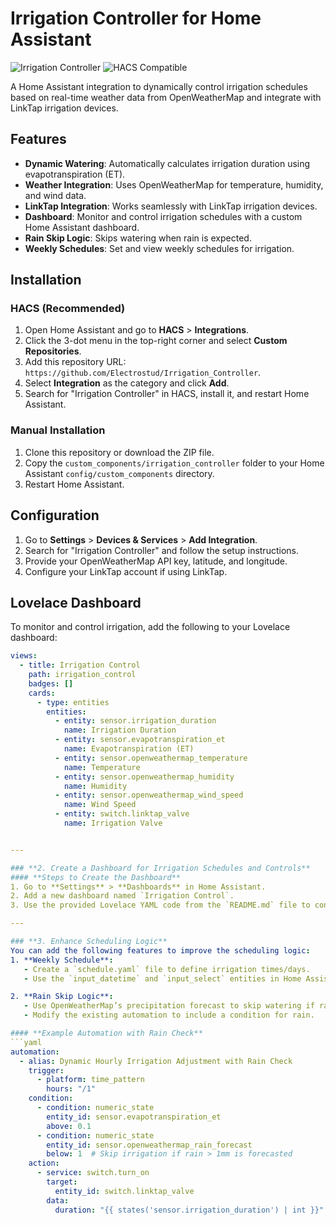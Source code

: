 # Irrigation Controller for Home Assistant

![Irrigation Controller](https://img.shields.io/github/v/release/Electrostud/Irrigation_Controller)
![HACS Compatible](https://img.shields.io/badge/HACS-Compatible-green)

A Home Assistant integration to dynamically control irrigation schedules based on real-time weather data from OpenWeatherMap and integrate with LinkTap irrigation devices.

## Features
- **Dynamic Watering**: Automatically calculates irrigation duration using evapotranspiration (ET).
- **Weather Integration**: Uses OpenWeatherMap for temperature, humidity, and wind data.
- **LinkTap Integration**: Works seamlessly with LinkTap irrigation devices.
- **Dashboard**: Monitor and control irrigation schedules with a custom Home Assistant dashboard.
- **Rain Skip Logic**: Skips watering when rain is expected.
- **Weekly Schedules**: Set and view weekly schedules for irrigation.

## Installation

### HACS (Recommended)
1. Open Home Assistant and go to **HACS** > **Integrations**.
2. Click the 3-dot menu in the top-right corner and select **Custom Repositories**.
3. Add this repository URL: `https://github.com/Electrostud/Irrigation_Controller`.
4. Select **Integration** as the category and click **Add**.
5. Search for "Irrigation Controller" in HACS, install it, and restart Home Assistant.

### Manual Installation
1. Clone this repository or download the ZIP file.
2. Copy the `custom_components/irrigation_controller` folder to your Home Assistant `config/custom_components` directory.
3. Restart Home Assistant.

## Configuration
1. Go to **Settings** > **Devices & Services** > **Add Integration**.
2. Search for "Irrigation Controller" and follow the setup instructions.
3. Provide your OpenWeatherMap API key, latitude, and longitude.
4. Configure your LinkTap account if using LinkTap.

## Lovelace Dashboard
To monitor and control irrigation, add the following to your Lovelace dashboard:

```yaml
views:
  - title: Irrigation Control
    path: irrigation_control
    badges: []
    cards:
      - type: entities
        entities:
          - entity: sensor.irrigation_duration
            name: Irrigation Duration
          - entity: sensor.evapotranspiration_et
            name: Evapotranspiration (ET)
          - entity: sensor.openweathermap_temperature
            name: Temperature
          - entity: sensor.openweathermap_humidity
            name: Humidity
          - entity: sensor.openweathermap_wind_speed
            name: Wind Speed
          - entity: switch.linktap_valve
            name: Irrigation Valve


---

### **2. Create a Dashboard for Irrigation Schedules and Controls**
#### **Steps to Create the Dashboard**
1. Go to **Settings** > **Dashboards** in Home Assistant.
2. Add a new dashboard named `Irrigation Control`.
3. Use the provided Lovelace YAML code from the `README.md` file to configure the dashboard.

---

### **3. Enhance Scheduling Logic**
You can add the following features to improve the scheduling logic:
1. **Weekly Schedule**:
   - Create a `schedule.yaml` file to define irrigation times/days.
   - Use the `input_datetime` and `input_select` entities in Home Assistant to allow users to configure schedules via the UI.

2. **Rain Skip Logic**:
   - Use OpenWeatherMap’s precipitation forecast to skip watering if rain is expected in the next 24 hours.
   - Modify the existing automation to include a condition for rain.

#### **Example Automation with Rain Check**
```yaml
automation:
  - alias: Dynamic Hourly Irrigation Adjustment with Rain Check
    trigger:
      - platform: time_pattern
        hours: "/1"
    condition:
      - condition: numeric_state
        entity_id: sensor.evapotranspiration_et
        above: 0.1
      - condition: numeric_state
        entity_id: sensor.openweathermap_rain_forecast
        below: 1  # Skip irrigation if rain > 1mm is forecasted
    action:
      - service: switch.turn_on
        target:
          entity_id: switch.linktap_valve
        data:
          duration: "{{ states('sensor.irrigation_duration') | int }}"
